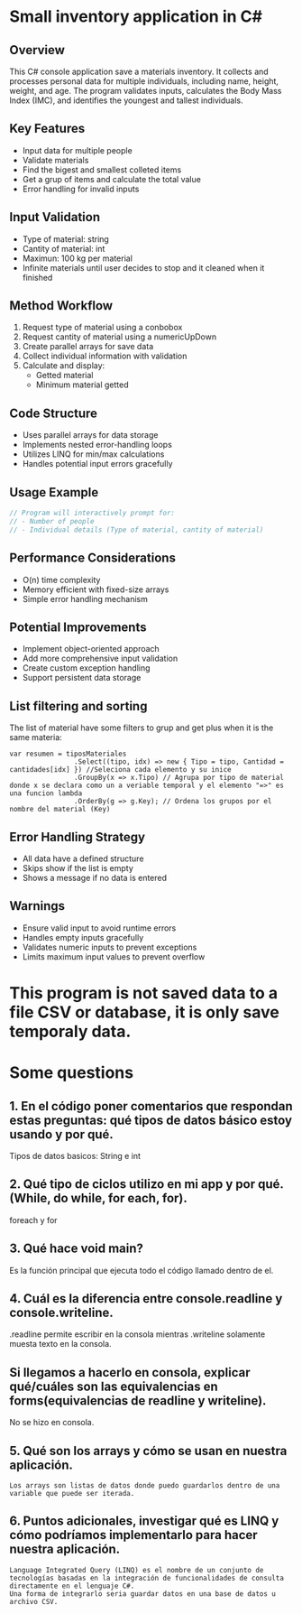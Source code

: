 # Small inventory application in C#

## Overview
This C# console application save a materials inventory. It collects and processes personal data for multiple individuals, including name, height, weight, and age. The program validates inputs, calculates the Body Mass Index (IMC), and identifies the youngest and tallest individuals.

## Key Features
- Input data for multiple people
- Validate materials
- Find the bigest and smallest colleted items
- Get a grup of items and calculate the total value
- Error handling for invalid inputs

## Input Validation
- Type of material: string
- Cantity of material: int
- Maximun: 100 kg per material
- Infinite materials until user decides to stop and it cleaned when it finished

## Method Workflow
1. Request type of material using a conbobox
2. Request cantity of material using a numericUpDown
3. Create parallel arrays for save data
4. Collect individual information with validation
5. Calculate and display:
   - Getted material
   - Minimum material getted

## Code Structure
- Uses parallel arrays for data storage
- Implements nested error-handling loops
- Utilizes LINQ for min/max calculations
- Handles potential input errors gracefully

## Usage Example
```csharp
// Program will interactively prompt for:
// - Number of people
// - Individual details (Type of material, cantity of material)
```

## Performance Considerations
- O(n) time complexity
- Memory efficient with fixed-size arrays
- Simple error handling mechanism

## Potential Improvements
- Implement object-oriented approach
- Add more comprehensive input validation
- Create custom exception handling
- Support persistent data storage

## List filtering and sorting
The list of material have some filters to grup and get plus when it is the same materia:
```
var resumen = tiposMateriales
                .Select((tipo, idx) => new { Tipo = tipo, Cantidad = cantidades[idx] }) //Seleciona cada elemento y su inice
                .GroupBy(x => x.Tipo) // Agrupa por tipo de material donde x se declara como un a veriable temporal y el elemento "=>" es una funcion lambda
                .OrderBy(g => g.Key); // Ordena los grupos por el nombre del material (Key)
```

## Error Handling Strategy
- All data have a defined structure
- Skips show if the list is empty
- Shows a message if no data is entered

## Warnings
- Ensure valid input to avoid runtime errors
- Handles empty inputs gracefully
- Validates numeric inputs to prevent exceptions
- Limits maximum input values to prevent overflow
# This program is not saved data to a file CSV or database, it is only save temporaly data.

# Some questions
## 1. En el código poner comentarios que respondan estas preguntas: qué tipos de datos básico estoy usando y por qué.
   Tipos de datos basicos: String e int 
## 2. Qué tipo de ciclos utilizo en mi app y por qué. (While, do while, for each, for).
   foreach y for 
## 3. Qué hace void main?
   Es la función principal que ejecuta todo el código llamado dentro de el.
## 4. Cuál es la diferencia entre console.readline y console.writeline.
   .readline permite escribir en la consola mientras .writeline solamente muesta texto en la consola.
## Si llegamos a hacerlo en consola, explicar qué/cuáles son las equivalencias en forms(equivalencias de readline y writeline).
   No se hizo en consola.
## 5. Qué son los arrays y cómo se usan en nuestra aplicación.
    Los arrays son listas de datos donde puedo guardarlos dentro de una variable que puede ser iterada.
## 6. Puntos adicionales, investigar qué es LINQ y cómo podríamos implementarlo para hacer nuestra aplicación.
    Language Integrated Query (LINQ) es el nombre de un conjunto de tecnologías basadas en la integración de funcionalidades de consulta directamente en el lenguaje C#.
    Una forma de integrarlo seria guardar datos en una base de datos u archivo CSV.
